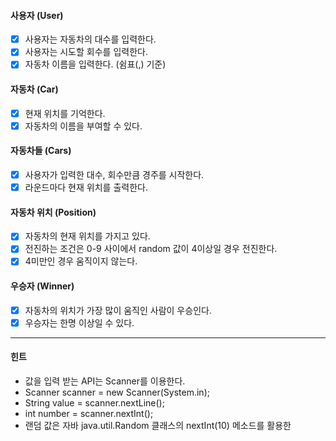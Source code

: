 #### 사용자 (User)
- [x] 사용자는 자동차의 대수를 입력한다.
- [x] 사용자는 시도할 회수를 입력한다.
- [x] 자동차 이름을 입력한다. (쉼표(,) 기준)

#### 자동차 (Car)
- [x] 현재 위치를 기억한다.
- [x] 자동차의 이름을 부여할 수 있다.

#### 자동차들 (Cars)
- [x] 사용자가 입력한 대수, 회수만큼 경주를 시작한다.
- [x] 라운드마다 현재 위치를 출력한다.

#### 자동차 위치 (Position)
- [x] 자동차의 현재 위치를 가지고 있다.
- [x] 전진하는 조건은 0-9 사이에서 random 값이 4이상일 경우 전진한다.
- [x] 4미만인 경우 움직이지 않는다.

#### 우승자 (Winner)
- [x] 자동차의 위치가 가장 많이 움직인 사람이 우승인다.
- [x] 우승자는 한명 이상일 수 있다.
---
#### 힌트
- 값을 입력 받는 API는 Scanner를 이용한다.
- Scanner scanner = new Scanner(System.in);
- String value = scanner.nextLine();
- int number = scanner.nextInt();
- 랜덤 값은 자바 java.util.Random 클래스의 nextInt(10) 메소드를 활용한
